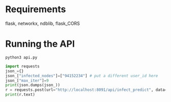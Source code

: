 # Requirements
flask, networkx, ndblib, flask_CORS
# Running the API
`python3 api.py`
```python
import requests
json_={}
json_["infected_nodes"]=["94152234"] # put a different user_id here
json_["max_iter"]=9
print(json.dumps(json_))
r = requests.post(url="http://localhost:8091/api/infect_predict", data=json.dumps(json_),  headers={'Content-Type': 'application/json', 'Accept': 'application/json'})
print(r.text)
```
